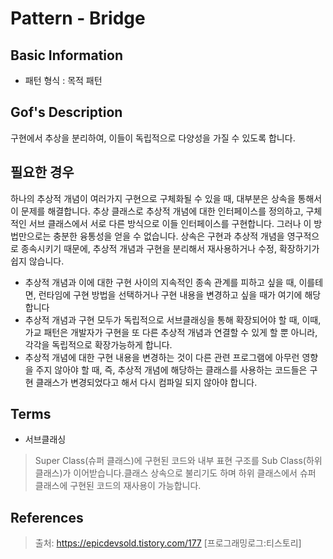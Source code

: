 # Pattern - Bridge

## Basic Information 

- 패턴 형식 : 목적 패턴 

## Gof's Description 

구현에서 추상을 분리하여, 이들이 독립적으로 다양성을 가질 수 있도록 합니다.

## 필요한 경우 

하나의 추상적 개념이 여러가지 구현으로 구체화될 수 있을 때, 대부분은 상속을 통해서 이 문제를 해결합니다. 
추상 클래스로 추상적 개념에 대한 인터페이스를 정의하고, 구체적인 서브 클래스에서 서로 다른 방식으로 이들 인터페이스를 구현합니다. 
그러나 이 방법만으로는 충분한 융통성을 얻을 수 없습니다. 상속은 구현과 추상적 개념을 영구적으로 종속시키기 때문에, 추상적 개념과 구현을 분리해서 재사용하거나 수정, 확장하기가 쉽지 않습니다.

[]()

- 추상적 개념과 이에 대한 구현 사이의 지속적인 종속 관계를 피하고 싶을 때, 이를테면, 런타임에 구현 방법을 선택하거나 구현 내용을 변경하고 싶을 때가 여기에 해당합니다
- 추상적 개념과 구현 모두가 독립적으로 서브클래싱을 통해 확장되어야 할 때, 이때, 가교 패턴은 개발자가 구현을 또 다른 추상적 개념과 연결할 수 있게 할 뿐 아니라, 각각을 독립적으로 확장가능하게 합니다.
- 추상적 개념에 대한 구현 내용을 변경하는 것이 다른 관련 프로그램에 아무런 영향을 주지 않아야 할 때, 즉, 추상적 개념에 해당하는 클래스를 사용하는 코드들은 구현 클래스가 변경되었다고 해서 다시 컴파일 되지 않아야 합니다.





## Terms 

- 서브클래싱 
> Super Class(슈퍼 클래스)에 구현된 코드와 내부 표현 구조를 Sub Class(하위 클래스)가 이어받습니다.클래스 상속으로 불리기도 하며 하위 클래스에서 슈퍼 클래스에 구현된 코드의 재사용이 가능합니다.


## References 

> 출처: https://epicdevsold.tistory.com/177 [프로그래밍로그:티스토리]  